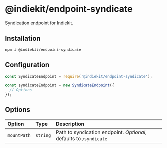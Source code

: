 # @indiekit/endpoint-syndicate

Syndication endpoint for Indiekit.

## Installation

`npm i @indiekit/endpoint-syndicate`

## Configuration

```js
const SyndicateEndpoint = require('@indiekit/endpoint-syndicate');

const syndicateEndpoint = new SyndicateEndpoint({
  // Options
});
```

## Options

| Option | Type | Description |
| :----- | :--- | :---------- |
| `mountPath` | `string` | Path to syndication endpoint. *Optional*, defaults to `/syndicate` |
